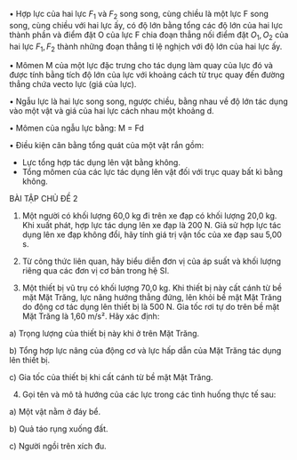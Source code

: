 • Hợp lực của hai lực $F_1$ và $F_2$ song song, cùng chiều là một lực F song song, cùng chiều với hai lực ấy, có độ lớn bằng tổng các độ lớn của hai lực thành phần và điểm đặt O của lực F chia đoạn thẳng nối điểm đặt $O_1, O_2$ của hai lực $F_1, F_2$ thành những đoạn thẳng tỉ lệ nghịch với độ lớn của hai lực ấy.

• Mômen M của một lực đặc trưng cho tác dụng làm quay của lực đó và được tính bằng tích độ lớn của lực với khoảng cách từ trục quay đến đường thẳng chứa vecto lực (giá của lực).

• Ngẫu lực là hai lực song song, ngược chiều, bằng nhau về độ lớn tác dụng vào một vật và giá của hai lực cách nhau một khoảng d.

• Mômen của ngẫu lực bằng: M = Fd

• Điều kiện cân bằng tổng quát của một vật rắn gồm:
- Lực tổng hợp tác dụng lên vật bằng không.
- Tổng mômen của các lực tác dụng lên vật đối với trục quay bất kì bằng không.

BÀI TẬP CHỦ ĐỀ 2

1. Một người có khối lượng 60,0 kg đi trên xe đạp có khối lượng 20,0 kg. Khi xuất phát, hợp lực tác dụng lên xe đạp là 200 N. Giả sử hợp lực tác dụng lên xe đạp không đổi, hãy tính giá trị vận tốc của xe đạp sau 5,00 s.

2. Từ công thức liên quan, hãy biểu diễn đơn vị của áp suất và khối lượng riêng qua các đơn vị cơ bản trong hệ SI.

3. Một thiết bị vũ trụ có khối lượng 70,0 kg. Khi thiết bị này cất cánh từ bề mặt Mặt Trăng, lực nâng hướng thẳng đứng, lên khỏi bề mặt Mặt Trăng do động cơ tác dụng lên thiết bị là 500 N. Gia tốc rơi tự do trên bề mặt Mặt Trăng là 1,60 m/s². Hãy xác định:

a) Trọng lượng của thiết bị này khi ở trên Mặt Trăng.

b) Tổng hợp lực nâng của động cơ và lực hấp dẫn của Mặt Trăng tác dụng lên thiết bị.

c) Gia tốc của thiết bị khi cất cánh từ bề mặt Mặt Trăng.

4. Gọi tên và mô tả hướng của các lực trong các tình huống thực tế sau:

a) Một vật nằm ở đáy bể.

b) Quả táo rụng xuống đất.

c) Người ngồi trên xích đu.